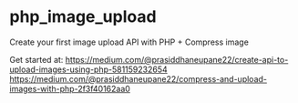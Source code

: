 # php_image_upload

Create your first image upload API with PHP + Compress image

Get started at:
https://medium.com/@prasiddhaneupane22/create-api-to-upload-images-using-php-581159232654
https://medium.com/@prasiddhaneupane22/compress-and-upload-images-with-php-2f3f40162aa0
